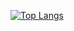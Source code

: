 <!-- [![Anurag's GitHub stats](https://github-readme-stats.vercel.app/api?username=ariel-logos)](https://github.com/anuraghazra/github-readme-stats) -->
[![Top Langs](https://github-readme-stats.vercel.app/api/top-langs/?username=ariel-logos&show_icons=true&theme=radical)](https://github.com/anuraghazra/github-readme-stats&show_icons=true&theme=radical)
